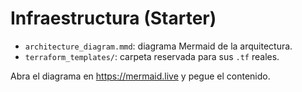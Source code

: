 # Infraestructura (Starter)

- `architecture_diagram.mmd`: diagrama Mermaid de la arquitectura.
- `terraform_templates/`: carpeta reservada para sus `.tf` reales.

Abra el diagrama en https://mermaid.live y pegue el contenido.
